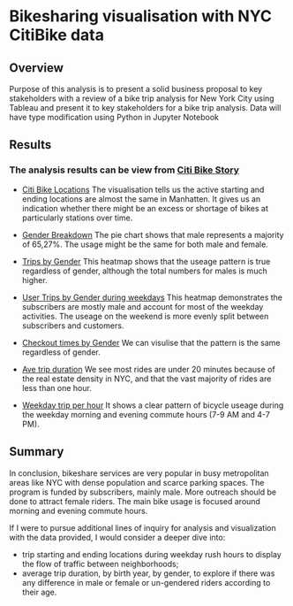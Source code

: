 # Bikesharing visualisation with NYC CitiBike data

## Overview
Purpose of this analysis is to present a solid business proposal to key stakeholders with a review of a bike trip analysis for New York City using Tableau and present it to key stakeholders for a bike trip analysis. Data will have type modification using Python in Jupyter Notebook

## Results
### The analysis results can be view from [Citi Bike Story](https://public.tableau.com/app/profile/echo.shen/viz/Bikeshare-Storyboard/NYCBikeshare?publish=yes)

* [Citi Bike Locations](https://github.com/echoqshen/bikesharing/blob/main/NYC%20locations.png)
The visualisation tells us the active starting and ending locations are almost the same in Manhatten. It gives us an indication whether there might be an excess or shortage of bikes at particularly stations over time.

* [Gender Breakdown](https://github.com/echoqshen/bikesharing/blob/main/gender%20breakdown.png)
The pie chart shows that male represents a majority of 65,27%. The usage might be the same for both male and female.

* [Trips by Gender](https://github.com/echoqshen/bikesharing/blob/main/Trips%20by%20gender%20wkday%20per%20hour.png)
This heatmap shows that the useage pattern is true regardless of gender, although the total numbers for males is much higher. 
* [User Trips by Gender during weekdays](https://github.com/echoqshen/bikesharing/blob/main/user%20trip%20by%20gender.png)
This heatmap demonstrates the subscribers are mostly male and account for most of the weekday activities. The useage on the weekend is more evenly split between subscribers and customers.

* [Checkout times by Gender](https://github.com/echoqshen/bikesharing/blob/main/checkout%20times%20by%20gender.png)
We can visulise that the pattern is the same regardless of gender.

* [Ave trip duration](https://github.com/echoqshen/bikesharing/blob/main/avg%20trip%20duration.png)
We see most rides are under 20 minutes because of the real estate density in NYC, and that the vast majority of rides are less than one hour.

* [Weekday trip per hour](https://github.com/echoqshen/bikesharing/blob/main/Trips%20by%20weekday%20per%20hour.png)
It shows a clear pattern of bicycle useage during the weekday morning and evening commute hours (7-9 AM and 4-7 PM).

## Summary
In conclusion, bikeshare services are very popular in busy metropolitan areas like NYC with dense population and scarce parking spaces. The program is funded by subscribers, mainly male. More outreach should be done to attract female riders. The main bike usage is focused around morning and evening commute hours.

If I were to pursue additional lines of inquiry for analysis and visualization with the data provided, I would consider a deeper dive into:

* trip starting and ending locations during weekday rush hours to display the flow of traffic between neighborhoods;
* average trip duration, by birth year, by gender, to explore if there was any difference in male or female or un-gendered riders according to their age.
